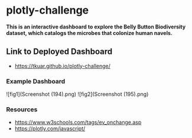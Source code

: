 # plotly-challenge
**This is an interactive dashboard to explore the Belly Button Biodiversity dataset, which catalogs the microbes that colonize human navels.**
## Link to Deployed Dashboard
* https://tkuar.github.io/plotly-challenge/
### Example Dashboard
![fig1](Screenshot (194).png)
![fig2](Screenshot (195).png)
### Resources
* https://www.w3schools.com/tags/ev_onchange.asp
* https://plotly.com/javascript/

